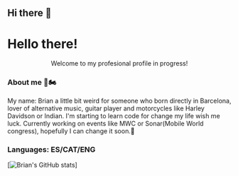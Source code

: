 ## Hi there 👋

# Hello there!
<center>Welcome to my profesional profile in progress!</center>


### About me 🎸🏍

My name: Brian a little bit weird for someone who born directly in Barcelona, 
lover of alternative music, guitar player and motorcycles like Harley Davidson or Indian.
I'm starting to learn code for change my life wish me luck.
Currently working on events like MWC or Sonar(Mobile World congress), hopefully I can change it soon.🤪

### Languages: ES/CAT/ENG


[![Brian's GitHub stats](https://github-readme-stats.vercel.app/api?username=Bl00dyXIII)]
